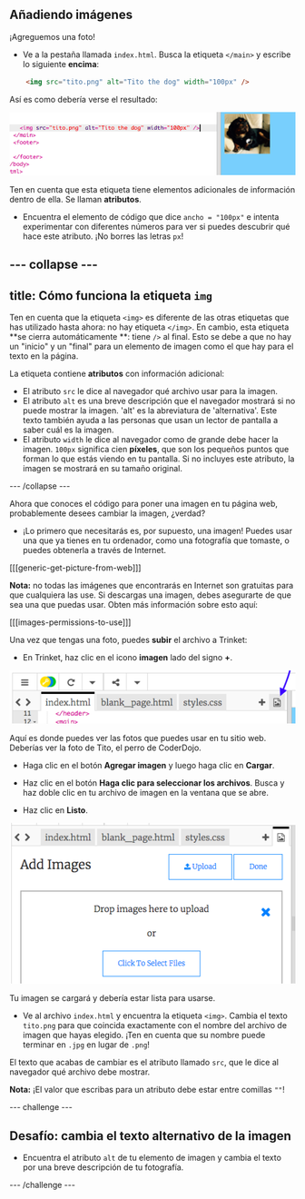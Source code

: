 ## Añadiendo imágenes

¡Agreguemos una foto!

- Ve a la pestaña llamada `index.html`. Busca la etiqueta `</main>` y escribe lo siguiente **encima**: 

```html
    <img src="tito.png" alt="Tito the dog" width="100px" />
```

Así es como debería verse el resultado:

![Código de imagen e imagen de Tito](images/egImgCodeTito.png)

Ten en cuenta que esta etiqueta tiene elementos adicionales de información dentro de ella. Se llaman **atributos**.

- Encuentra el elemento de código que dice `ancho = "100px"` e intenta experimentar con diferentes números para ver si puedes descubrir qué hace este atributo. ¡No borres las letras `px`!

## \--- collapse \---

## title: Cómo funciona la etiqueta `img`

Ten en cuenta que la etiqueta `<img>` es diferente de las otras etiquetas que has utilizado hasta ahora: no hay etiqueta `</img>`. En cambio, esta etiqueta **se cierra automáticamente **: tiene `/>` al final. Esto se debe a que no hay un "inicio" y un "final" para un elemento de imagen como el que hay para el texto en la página.

La etiqueta contiene **atributos** con información adicional:

- El atributo `src` le dice al navegador qué archivo usar para la imagen. 
- El atributo `alt` es una breve descripción que el navegador mostrará si no puede mostrar la imagen. 'alt' es la abreviatura de 'alternativa'. Este texto también ayuda a las personas que usan un lector de pantalla a saber cuál es la imagen.
- El atributo `width` le dice al navegador como de grande debe hacer la imagen. `100px` significa cien **píxeles**, que son los pequeños puntos que forman lo que estás viendo en tu pantalla. Si no incluyes este atributo, la imagen se mostrará en su tamaño original.

\--- /collapse \---

Ahora que conoces el código para poner una imagen en tu página web, probablemente desees cambiar la imagen, ¿verdad?

- ¡Lo primero que necesitarás es, por supuesto, una imagen! Puedes usar una que ya tienes en tu ordenador, como una fotografía que tomaste, o puedes obtenerla a través de Internet.

[[[generic-get-picture-from-web]]]

**Nota:** no todas las imágenes que encontrarás en Internet son gratuitas para que cualquiera las use. Si descargas una imagen, debes asegurarte de que sea una que puedas usar. Obten más información sobre esto aquí:

[[[images-permissions-to-use]]]

Una vez que tengas una foto, puedes **subir** el archivo a Trinket:

- En Trinket, haz clic en el icono **imagen** lado del signo **+**. 

![El icono de la imagen](images/tktImageIconArrow.png)

Aquí es donde puedes ver las fotos que puedes usar en tu sitio web. Deberías ver la foto de Tito, el perro de CoderDojo.

- Haga clic en el botón **Agregar imagen** y luego haga clic en **Cargar**.

- Haz clic en el botón **Haga clic para seleccionar los archivos**. Busca y haz doble clic en tu archivo de imagen en la ventana que se abre.

- Haz clic en **Listo**.

![Área de carga de imagen](images/tktUploadImages.png)

Tu imagen se cargará y debería estar lista para usarse.

- Ve al archivo `index.html` y encuentra la etiqueta `<img>`. Cambia el texto `tito.png` para que coincida exactamente con el nombre del archivo de imagen que hayas elegido. ¡Ten en cuenta que su nombre puede terminar en `.jpg` en lugar de `.png`!

El texto que acabas de cambiar es el atributo llamado `src`, que le dice al navegador qué archivo debe mostrar.

**Nota:** ¡El valor que escribas para un atributo debe estar entre comillas `""`!

\--- challenge \---

## Desafío: cambia el texto alternativo de la imagen

- Encuentra el atributo `alt` de tu elemento de imagen y cambia el texto por una breve descripción de tu fotografía. 

\--- /challenge \---
